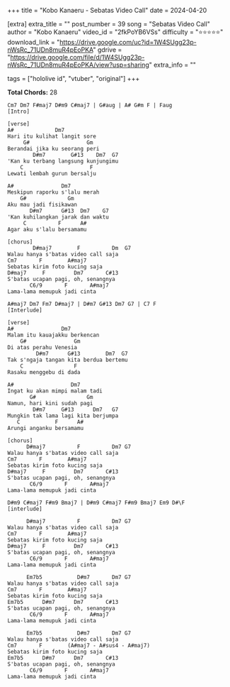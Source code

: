 +++
title = "Kobo Kanaeru - Sebatas Video Call"
date = 2024-04-20

[extra]
extra_title = ""
post_number = 39
song = "Sebatas Video Call"
author = "Kobo Kanaeru"
video_id = "2fkPoYB6VSs"
difficulty = "⭐⭐⭐⭐⭐"
download_link = "https://drive.google.com/uc?id=1W4SUgg23p-nWsRc_71UDn8muR4pEoPKA"
gdrive = "https://drive.google.com/file/d/1W4SUgg23p-nWsRc_71UDn8muR4pEoPKA/view?usp=sharing"
extra_info = ""

tags = ["hololive id", "vtuber", "original"]
+++

**Total Chords:** 28 <br/>

```
Cm7 Dm7 F#maj7 D#m9 C#maj7 | G#aug | A# G#m F | Faug
[Intro]

[verse]
A#             Dm7
Hari itu kulihat langit sore
     G#                  Gm
Berandai jika ku seorang peri
        D#m7        G#13    Dm7  G7
'Kan ku terbang langsung kunjungimu
    C                     F
Lewati lembah gurun bersalju

A#               Dm7
Meskipun raporku s'lalu merah
    G#             Gm
Aku mau jadi fisikawan
       D#m7      G#13  Dm7    G7
'Kan kuhilangkan jarak dan waktu
     C          F      A#
Agar aku s'lalu bersamamu

[chorus]
        D#maj7        F          Dm  G7
Walau hanya s'batas video call saja
Cm7       F        A#maj7
Sebatas kirim foto kucing saja
D#maj7     F         Dm7       C#13
S'batas ucapan pagi, oh, senangnya
       C6/9       F       A#maj7
Lama-lama memupuk jadi cinta

A#maj7 Dm7 Fm7 D#maj7 | D#m7 G#13 Dm7 G7 | C7 F
[Interlude]

[verse]
A#               Dm7
Malam itu kauajakku berkencan
    G#               Gm
Di atas perahu Venesia
         D#m7      G#13        Dm7  G7
Tak s'ngaja tangan kita berdua bertemu
    C                F
Rasaku menggebu di dada

A#                  Dm7
Ingat ku akan mimpi malam tadi
       G#                Gm
Namun, hari kini sudah pagi
        D#m7     G#13      Dm7   G7
Mungkin tak lama lagi kita berjumpa
   C           F      A#
Arungi anganku bersamamu

[chorus]
      D#maj7          F          Dm7 G7
Walau hanya s'batas video call saja
Cm7       F        A#maj7
Sebatas kirim foto kucing saja
D#maj7     F         Dm7       C#13
S'batas ucapan pagi, oh, senangnya
       C6/9       F       A#maj7
Lama-lama memupuk jadi cinta

D#m9 C#maj7 F#m9 Bmaj7 | D#m9 C#maj7 F#m9 Bmaj7 Em9 D#\F
[interlude]

      D#maj7          F          Dm7 G7
Walau hanya s'batas video call saja
Cm7       F        A#maj7
Sebatas kirim foto kucing saja
D#maj7     F         Dm7       C#13
S'batas ucapan pagi, oh, senangnya
       C6/9       F       A#maj7
Lama-lama memupuk jadi cinta

      Em7b5           D#m7       Dm7 G7
Walau hanya s'batas video call saja
Cm7       F        A#maj7
Sebatas kirim foto kucing saja
Em7b5      D#m7      Dm7       C#13
S'batas ucapan pagi, oh, senangnya
       C6/9       F       A#maj7
Lama-lama memupuk jadi cinta

      Em7b5           D#m7       Dm7 G7
Walau hanya s'batas video call saja
Cm7       F        (A#maj7 - A#sus4 - A#maj7)
Sebatas kirim foto kucing saja
Em7b5      D#m7      Dm7       C#13
S'batas ucapan pagi, oh, senangnya
       C6/9       F       A#maj7
Lama-lama memupuk jadi cinta
```